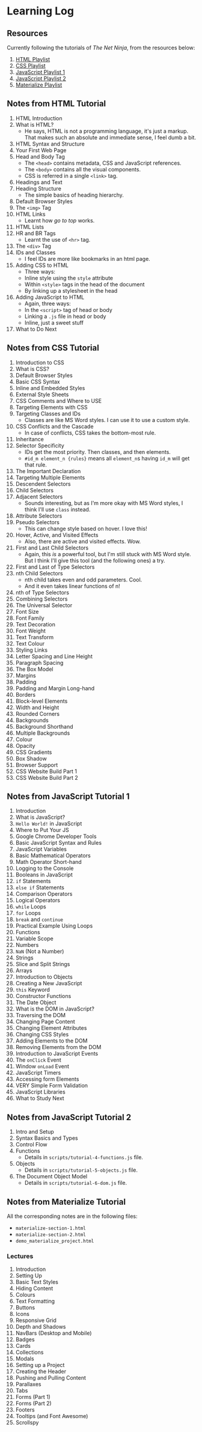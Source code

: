 # Learning Log



## Resources
Currently following the tutorials of *The Net Ninja*, from the resources below:
1. [HTML Playlist](https://www.youtube.com/playlist?list=PL4cUxeGkcC9ibZ2TSBaGGNrgh4ZgYE6Cc)
2. [CSS Playlist](https://www.youtube.com/playlist?list=PL4cUxeGkcC9gQeDH6xYhmO-db2mhoTSrT)
3. [JavaScript Playlist 1](https://www.youtube.com/playlist?list=PL4cUxeGkcC9i9Ae2D9Ee1RvylH38dKuET)
4. [JavaScript Playlist 2](https://www.youtube.com/playlist?list=PL4cUxeGkcC9haFPT7J25Q9GRB_ZkFrQAc)
5. [Materialize Playlist](https://www.youtube.com/playlist?list=PL4cUxeGkcC9gGrbtvASEZSlFEYBnPkmff)



## Notes from HTML Tutorial
1. HTML Introduction
2. What is HTML?
	- He says, HTML is not a programming language, it's just a markup. That makes such an absolute and immediate sense, I feel dumb a bit.
3. HTML Syntax and Structure
4. Your First Web Page
5. Head and Body Tag
	- The `<head>` contains metadata, CSS and JavaScript references.
	- The `<body>` contains all the visual components.
	- CSS is referred in a single `<link>` tag.
6. Headings and Text
7. Heading Structure
	- The simple basics of heading hierarchy.
8. Default Browser Styles
9. The `<img>` Tag
10. HTML Links
	- Learnt how *go to top* works.
11. HTML Lists
12. HR and BR Tags
	- Learnt the use of `<hr>` tag.
13. The `<div>` Tag
14. IDs and Classes
	- I feel IDs are more like bookmarks in an html page.
15. Adding CSS to HTML
	- Three ways:
	- Inline style using the `style` attribute
	- Within `<style>` tags in the head of the document
	- By linking up a stylesheet in the head
16. Adding JavaScript to HTML
	- Again, three ways:
	- In the `<script>` tag of head or body
	- Linking a `.js` file in head or body
	- Inline, just a sweet stuff
17. What to Do Next



## Notes from CSS Tutorial
1. Introduction to CSS
2. What is CSS?
3. Default Browser Styles
4. Basic CSS Syntax
5. Inline and Embedded Styles
6. External Style Sheets
7. CSS Comments and Where to USE
8. Targeting Elements with CSS
9. Targeting Classes and IDs
	- Classes are like MS Word styles. I can use it to use a custom style.
10. CSS Conflicts and the Cascade
	- In case of conflicts, CSS takes the bottom-most rule.
11. Inheritance
12. Selector Specificity
	- IDs get the most priority. Then classes, and then elements.
	- `#id_m element_n {rules}` means all `element_n`s having `id_m` will get that rule.
13. The Important Declaration
14. Targeting Multiple Elements
15. Descendent Selectors
16. Child Selectors
17. Adjacent Selectors
	- Sounds interesting, but as I'm more okay with MS Word styles, I think I'll use `class` instead.
18. Attribute Selectors
19. Pseudo Selectors
	- This can change style based on hover. I love this!
20. Hover, Active, and Visited Effects
	- Also, there are active and visited effects. Wow.
21. First and Last Child Selectors
	- Again, this *is* a powerful tool, but I'm still stuck with MS Word style. But I think I'll give this tool (and the following ones) a try.
22. First and Last of Type Selectors
23. nth Child Selectors
	- nth child takes even and odd parameters. Cool.
	- And it even takes linear functions of n!
24. nth of Type Selectors
25. Combining Selectors
26. The Universal Selector
27. Font Size
28. Font Family
29. Text Decoration
30. Font Weight
31. Text Transform
32. Text Colour
33. Styling Links
34. Letter Spacing and Line Height
35. Paragraph Spacing
36. The Box Model
37. Margins
38. Padding
39. Padding and Margin Long-hand
40. Borders
41. Block-level Elements
42. Width and Height
43. Rounded Corners
44. Backgrounds
45. Background Shorthand
46. Multiple Backgrounds
47. Colour
48. Opacity
49. CSS Gradients
50. Box Shadow
51. Browser Support
52. CSS Website Build Part 1
53. CSS Website Build Part 2



## Notes from JavaScript Tutorial 1
1. Introduction
2. What is JavaScript?
3. `Hello World!` in JavaScript
4. Where to Put Your JS
5. Google Chrome Developer Tools
6. Basic JavaScript Syntax and Rules
7. JavaScript Variables
8. Basic Mathematical Operators
9. Math Operator Short-hand
10. Logging to the Console
11. Booleans in JavaScript
12. `if` Statements
13. `else if` Statements
14. Comparison Operators
15. Logical Operators
16. `while` Loops
17. `for` Loops
18. `break` and `continue`
19. Practical Example Using Loops
20. Functions
21. Variable Scope
22. Numbers
23. `NaN` (Not a Number)
24. Strings
25. Slice and Split Strings
26. Arrays
27. Introduction to Objects
28. Creating a New JavaScript
29. `this` Keyword
30. Constructor Functions
31. The Date Object
32. What is the DOM in JavaScript?
33. Traversing the DOM
34. Changing Page Content
35. Changing Element Attributes
36. Changing CSS Styles
37. Adding Elements to the DOM
38. Removing Elements from the DOM
39. Introduction to JavaScript Events
40. The `onClick` Event
41. Window `onLoad` Event
42. JavaScript Timers
43. Accessing form Elements
44. VERY Simple Form Validation
45. JavaScript Libraries
46. What to Study Next



## Notes from JavaScript Tutorial 2
1. Intro and Setup
2. Syntax Basics and Types
3. Control Flow
4. Functions
	- Details in `scripts/tutorial-4-functions.js` file.
5. Objects
	- Details in `scripts/tutorial-5-objects.js` file.
6. The Document Object Model
	- Details in `scripts/tutorial-6-dom.js` file.



## Notes from Materialize Tutorial
All the corresponding notes are in the following files:
* `materialize-section-1.html`
* `materialize-section-2.html`
* `demo_materialize_project.html`

### Lectures
1. Introduction
2. Setting Up
3. Basic Text Styles
4. Hiding Content
5. Colours
6. Text Formatting
7. Buttons
8. Icons
9. Responsive Grid
10. Depth and Shadows
11. NavBars (Desktop and Mobile)
12. Badges
13. Cards
14. Collections
15. Modals
16. Setting up a Project
17. Creating the Header
18. Pushing and Pulling Content
19. Parallaxes
20. Tabs
21. Forms (Part 1)
22. Forms (Part 2)
23. Footers
24. Tooltips (and Font Awesome)
25. Scrollspy
